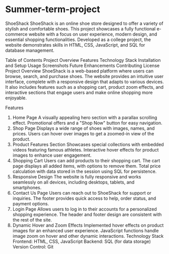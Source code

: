 # Summer-term-project
ShoeShack
ShoeShack is an online shoe store designed to offer a variety of stylish and comfortable shoes. This project showcases a fully functional e-commerce website with a focus on user experience, modern design, and essential shopping functionalities. Developed as a college project, the website demonstrates skills in HTML, CSS, JavaScript, and SQL for database management.

Table of Contents
Project Overview
Features
Technology Stack
Installation and Setup
Usage
Screenshots
Future Enhancements
Contributing
License
Project Overview
ShoeShack is a web-based platform where users can browse, search, and purchase shoes. The website provides an intuitive user interface, complete with a responsive design that adapts to various devices. It also includes features such as a shopping cart, product zoom effects, and interactive sections that engage users and make online shopping more enjoyable.

Features
1. Home Page
A visually appealing hero section with a parallax scrolling effect.
Promotional offers and a "Shop Now" button for easy navigation.
2. Shop Page
Displays a wide range of shoes with images, names, and prices.
Users can hover over images to get a zoomed-in view of the product.
3. Product Features Section
Showcases special collections with embedded videos featuring famous athletes.
Interactive hover effects for product images to enhance user engagement.
4. Shopping Cart
Users can add products to their shopping cart.
The cart page displays all added items, with options to remove them.
Total price calculation with data stored in the session using SQL for persistence.
5. Responsive Design
The website is fully responsive and works seamlessly on all devices, including desktops, tablets, and smartphones.
6. Contact Us Page
Users can reach out to ShoeShack for support or inquiries.
The footer provides quick access to help, order status, and payment options.
7. Login Page
Allows users to log in to their accounts for a personalized shopping experience.
The header and footer design are consistent with the rest of the site.
8. Dynamic Hover and Zoom Effects
Implemented hover effects on product images for an enhanced user experience.
JavaScript functions handle image zoom on hover and other dynamic interactions.
Technology Stack
Frontend: HTML, CSS, JavaScript
Backend: SQL (for data storage)
Version Control: Git
